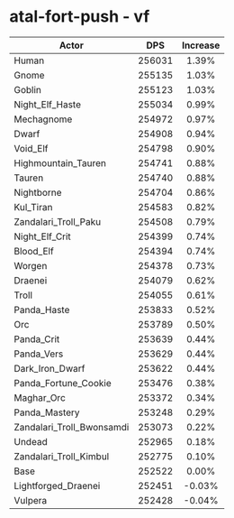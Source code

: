 # atal-fort-push - vf
| Actor | DPS | Increase |
|---|:---:|:---:|
|Human|256031|1.39%|
|Gnome|255135|1.03%|
|Goblin|255123|1.03%|
|Night_Elf_Haste|255034|0.99%|
|Mechagnome|254972|0.97%|
|Dwarf|254908|0.94%|
|Void_Elf|254798|0.90%|
|Highmountain_Tauren|254741|0.88%|
|Tauren|254740|0.88%|
|Nightborne|254704|0.86%|
|Kul_Tiran|254583|0.82%|
|Zandalari_Troll_Paku|254508|0.79%|
|Night_Elf_Crit|254399|0.74%|
|Blood_Elf|254394|0.74%|
|Worgen|254378|0.73%|
|Draenei|254079|0.62%|
|Troll|254055|0.61%|
|Panda_Haste|253833|0.52%|
|Orc|253789|0.50%|
|Panda_Crit|253639|0.44%|
|Panda_Vers|253629|0.44%|
|Dark_Iron_Dwarf|253622|0.44%|
|Panda_Fortune_Cookie|253476|0.38%|
|Maghar_Orc|253372|0.34%|
|Panda_Mastery|253248|0.29%|
|Zandalari_Troll_Bwonsamdi|253073|0.22%|
|Undead|252965|0.18%|
|Zandalari_Troll_Kimbul|252775|0.10%|
|Base|252522|0.00%|
|Lightforged_Draenei|252451|-0.03%|
|Vulpera|252428|-0.04%|
